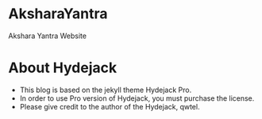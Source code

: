 # AksharaYantra
Akshara Yantra Website

# About Hydejack
- This blog is based on the jekyll theme Hydejack Pro.
- In order to use Pro version of Hydejack, you must purchase the license.
- Please give credit to the author of the Hydejack, qwtel.
